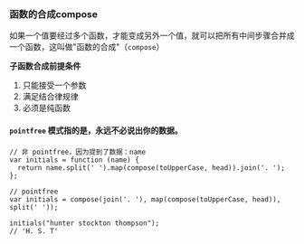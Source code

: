 ### 函数的合成compose
  如果一个值要经过多个函数，才能变成另外一个值，就可以把所有中间步骤合并成一个函数，这叫做"函数的合成"（`compose`）

  **子函数合成前提条件**
  1. 只能接受一个参数
  1. 满足结合律规律
  2. 必须是纯函数
  
  ####  `pointfree` 模式指的是，永远不必说出你的数据。
  
  ```
  // 非 pointfree，因为提到了数据：name
  var initials = function (name) {
    return name.split(' ').map(compose(toUpperCase, head)).join('. ');
  };
  
  // pointfree
  var initials = compose(join('. '), map(compose(toUpperCase, head)), split(' '));
  
  initials("hunter stockton thompson");
  // 'H. S. T'
  
  ```